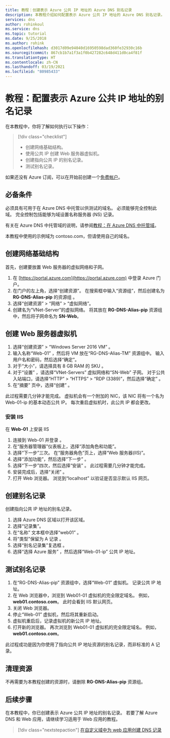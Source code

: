 ```yaml
---
title: 教程：创建表示 Azure 公共 IP 地址的 Azure DNS 别名记录
description: 本教程介绍如何配置表示 Azure 公共 IP 地址的 Azure DNS 别名记录。
services: dns
author: rohinkoul
ms.service: dns
ms.topic: tutorial
ms.date: 9/25/2018
ms.author: rohink
ms.openlocfilehash: d3017d09e94040d16950598dad360fe32930c16b
ms.sourcegitcommit: 867cb1b7a1f3a1f0b427282c648d411d0ca4f81f
ms.translationtype: HT
ms.contentlocale: zh-CN
ms.lasthandoff: 03/19/2021
ms.locfileid: "80985433"
---
```

# <a name="tutorial-configure-an-alias-record-to-refer-to-an-azure-public-ip-address"></a>教程：配置表示 Azure 公共 IP 地址的别名记录 

在本教程中，你将了解如何执行以下操作：

> [!div class="checklist"]
> * 创建网络基础结构。
> * 使用公共 IP 创建 Web 服务器虚拟机。
> * 创建指向公共 IP 的别名记录。
> * 测试别名记录。


如果还没有 Azure 订阅，可以在开始前创建一个[免费帐户](https://azure.microsoft.com/free/?WT.mc_id=A261C142F)。

## <a name="prerequisites"></a>必备条件
必须具有可用于在 Azure DNS 中托管以供测试的域名。 必须能够完全控制此域。 完全控制包括能够为域设置名称服务器 (NS) 记录。

有关在 Azure DNS 中托管域的说明，请参阅[教程：在 Azure DNS 中托管域](dns-delegate-domain-azure-dns.md)。

本教程中使用的示例域为 contoso.com，但请使用自己的域名。

## <a name="create-the-network-infrastructure"></a>创建网络基础结构
首先，创建要放置 Web 服务器的虚拟网络和子网。
1. 在 [https://portal.azure.com](https://portal.azure.com) 中登录 Azure 门户。
2. 在门户的左上角，选择“创建资源”。  在搜索框中输入“资源组”，然后创建名为 **RG-DNS-Alias-pip** 的资源组  。
3. 选择“创建资源” > “网络” > “虚拟网络”。   
4. 创建名为“VNet-Server”的虚拟网络。  将其放在 **RG-DNS-Alias-pip** 资源组中，然后将子网命名为 **SN-Web**。

## <a name="create-a-web-server-virtual-machine"></a>创建 Web 服务器虚拟机
1. 选择“创建资源” > “Windows Server 2016 VM”   。
2. 输入名称“Web-01”  ，然后将 VM 放在“RG-DNS-Alias-TM”  资源组中。 输入用户名和密码，然后选择“确定”。 
3. 对于“大小”，请选择具有 8 GB RAM 的 SKU  。
4. 对于“设置”  ，请选择“VNet-Servers”  虚拟网络和“SN-Web”  子网。 对于公共入站端口，请选择“HTTP” > “HTTPS” > “RDP (3389)”，然后选择“确定”     。
5. 在“摘要”  页中，选择“创建”  。

此过程需要几分钟才能完成。 虚拟机会有一个附加的 NIC，该 NIC 将有一个名为 Web-01-ip 的基本动态公共 IP。 每次重启虚拟机时，此公共 IP 都会更改。

### <a name="install-iis"></a>安装 IIS

在 **Web-01** 上安装 IIS

1. 连接到 Web-01 并登录  。
2. 在“服务器管理器”仪表板上，选择“添加角色和功能”。  
3. 选择“下一步”三次。  在“服务器角色”页上，选择“Web 服务器(IIS)”。  
4. 选择“添加功能”，然后选择“下一步”   。
5. 选择“下一步”四次，然后选择“安装”   。 此过程需要几分钟才能完成。
6. 安装完成后，选择“关闭”  。
7. 打开 Web 浏览器。 浏览到“localhost”  以验证是否显示默认 IIS 网页。

## <a name="create-an-alias-record"></a>创建别名记录

创建指向公共 IP 地址的别名记录。

1. 选择 Azure DNS 区域以打开该区域。
2. 选择“记录集”。 
3. 在“名称”  文本框中选择“web01”  。
4. 将“类型”保留为 A 记录   。
5. 选择“别名记录集”复选框  。
6. 选择“选择 Azure 服务”  ，然后选择“Web-01-ip”  公共 IP 地址。

## <a name="test-the-alias-record"></a>测试别名记录

1. 在“RG-DNS-Alias-pip”  资源组中，选择“Web-01”  虚拟机。 记录公共 IP 地址。
1. 在 Web 浏览器中，浏览到 Web01-01 虚拟机的完全限定域名。 例如，**web01.contoso.com**。 此时会看到 IIS 默认网页。
2. 关闭 Web 浏览器。
3. 停止“Web-01”  虚拟机，然后将其重新启动。
4. 虚拟机重启后，记录虚拟机的新公共 IP 地址。
5. 打开新的浏览器。 再次浏览到 Web01-01 虚拟机的完全限定域名。 例如，**web01.contoso.com**。

此过程成功是因为你使用了指向公共 IP 地址资源的别名记录，而非标准的 A 记录。

## <a name="clean-up-resources"></a>清理资源

不再需要为本教程创建的资源时，请删除 **RG-DNS-Alias-pip** 资源组。


## <a name="next-steps"></a>后续步骤

在本教程中，你已创建表示 Azure 公共 IP 地址的别名记录。 若要了解 Azure DNS 和 Web 应用，请继续学习适用于 Web 应用的教程。

> [!div class="nextstepaction"]
> [在自定义域中为 web 应用创建 DNS 记录](./dns-web-sites-custom-domain.md)
